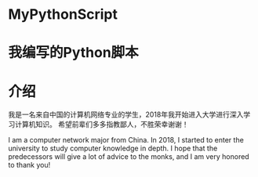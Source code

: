 # MyPythonScript
# 我编写的Python脚本
# 介绍
 我是一名来自中国的计算机网络专业的学生，2018年我开始进入大学进行深入学习计算机知识。
希望前辈们多多指教鄙人，不胜荣幸谢谢！
 
I am a computer network major from China. In 2018, I started to enter the university to study computer knowledge in depth.
I hope that the predecessors will give a lot of advice to the monks, and I am very honored to thank you!
